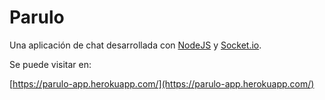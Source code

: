 # Parulo

Una aplicación de chat desarrollada con [NodeJS](https://nodejs.org/es/) y [Socket.io](https://socket.io).

Se puede visitar en: 

[https://parulo-app.herokuapp.com/](https://parulo-app.herokuapp.com/)